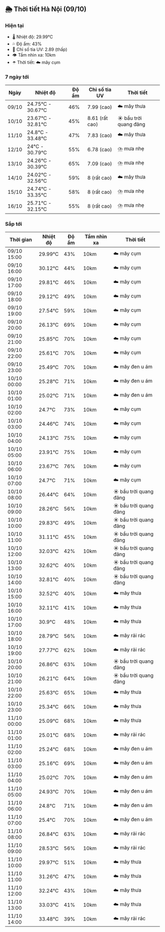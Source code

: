 ## 🌦️ Thời tiết Hà Nội (09/10)

### Hiện tại

- 🌡️ Nhiệt độ: 29.99℃
- 💦 Độ ẩm: 43%
- 🌟 Chỉ số tia UV: 2.89 (thấp)
- 👁️ Tầm nhìn xa: 10km
- ☂️ Thời tiết: ☁️ mây cụm

### 7 ngày tới

| Ngày | Nhiệt độ | Độ ẩm | Chỉ số tia UV | Thời tiết |
| --- | --- | --- | --- | --- |
| 09/10 | 24.75℃ - 30.67℃ | 46% | 7.99 (cao) | ☁️ mây thưa |
| 10/10 | 23.67℃ - 32.81℃ | 45% | 8.61 (rất cao) | ☀️ bầu trời quang đãng |
| 11/10 | 24.8℃ - 33.48℃ | 47% | 7.83 (cao) | ☁️ mây thưa |
| 12/10 | 24℃ - 30.79℃ | 55% | 6.78 (cao) | ⛈️ mưa nhẹ |
| 13/10 | 24.26℃ - 30.39℃ | 65% | 7.09 (cao) | ⛈️ mưa nhẹ |
| 14/10 | 24.02℃ - 32.56℃ | 59% | 8 (rất cao) | ☁️ mây thưa |
| 15/10 | 24.74℃ - 33.35℃ | 58% | 8 (rất cao) | ⛈️ mưa nhẹ |
| 16/10 | 25.71℃ - 32.15℃ | 55% | 8 (rất cao) | ⛈️ mưa nhẹ |

### Sắp tới

| Thời gian | Nhiệt độ | Độ ẩm | Tầm nhìn xa | Thời tiết |
| --- | --- | --- | --- | --- |
| 09/10 15:00 | 29.99℃ | 43% | 10km | ☁️ mây cụm |
| 09/10 16:00 | 30.12℃ | 44% | 10km | ☁️ mây cụm |
| 09/10 17:00 | 29.81℃ | 46% | 10km | ☁️ mây cụm |
| 09/10 18:00 | 29.12℃ | 49% | 10km | ☁️ mây cụm |
| 09/10 19:00 | 27.54℃ | 59% | 10km | ☁️ mây cụm |
| 09/10 20:00 | 26.13℃ | 69% | 10km | ☁️ mây cụm |
| 09/10 21:00 | 25.85℃ | 70% | 10km | ☁️ mây cụm |
| 09/10 22:00 | 25.61℃ | 70% | 10km | ☁️ mây cụm |
| 09/10 23:00 | 25.49℃ | 70% | 10km | ☁️ mây đen u ám |
| 10/10 00:00 | 25.28℃ | 71% | 10km | ☁️ mây đen u ám |
| 10/10 01:00 | 25.02℃ | 71% | 10km | ☁️ mây đen u ám |
| 10/10 02:00 | 24.7℃ | 73% | 10km | ☁️ mây cụm |
| 10/10 03:00 | 24.46℃ | 74% | 10km | ☁️ mây cụm |
| 10/10 04:00 | 24.13℃ | 75% | 10km | ☁️ mây cụm |
| 10/10 05:00 | 23.91℃ | 75% | 10km | ☁️ mây cụm |
| 10/10 06:00 | 23.67℃ | 76% | 10km | ☁️ mây cụm |
| 10/10 07:00 | 24.7℃ | 71% | 10km | ☁️ mây cụm |
| 10/10 08:00 | 26.44℃ | 64% | 10km | ☀️ bầu trời quang đãng |
| 10/10 09:00 | 28.26℃ | 56% | 10km | ☀️ bầu trời quang đãng |
| 10/10 10:00 | 29.83℃ | 49% | 10km | ☀️ bầu trời quang đãng |
| 10/10 11:00 | 31.11℃ | 45% | 10km | ☀️ bầu trời quang đãng |
| 10/10 12:00 | 32.03℃ | 42% | 10km | ☀️ bầu trời quang đãng |
| 10/10 13:00 | 32.62℃ | 40% | 10km | ☀️ bầu trời quang đãng |
| 10/10 14:00 | 32.81℃ | 40% | 10km | ☀️ bầu trời quang đãng |
| 10/10 15:00 | 32.52℃ | 40% | 10km | ☁️ mây thưa |
| 10/10 16:00 | 32.11℃ | 41% | 10km | ☁️ mây thưa |
| 10/10 17:00 | 30.9℃ | 48% | 10km | ☁️ mây thưa |
| 10/10 18:00 | 28.79℃ | 56% | 10km | ☁️ mây rải rác |
| 10/10 19:00 | 27.77℃ | 62% | 10km | ☁️ mây rải rác |
| 10/10 20:00 | 26.86℃ | 63% | 10km | ☀️ bầu trời quang đãng |
| 10/10 21:00 | 26.21℃ | 64% | 10km | ☀️ bầu trời quang đãng |
| 10/10 22:00 | 25.63℃ | 65% | 10km | ☁️ mây thưa |
| 10/10 23:00 | 25.34℃ | 66% | 10km | ☁️ mây thưa |
| 11/10 00:00 | 25.09℃ | 68% | 10km | ☁️ mây thưa |
| 11/10 01:00 | 25.01℃ | 68% | 10km | ☁️ mây rải rác |
| 11/10 02:00 | 25.24℃ | 68% | 10km | ☁️ mây đen u ám |
| 11/10 03:00 | 25.16℃ | 69% | 10km | ☁️ mây đen u ám |
| 11/10 04:00 | 25.02℃ | 70% | 10km | ☁️ mây đen u ám |
| 11/10 05:00 | 24.93℃ | 70% | 10km | ☁️ mây đen u ám |
| 11/10 06:00 | 24.8℃ | 71% | 10km | ☁️ mây đen u ám |
| 11/10 07:00 | 25.4℃ | 70% | 10km | ☁️ mây đen u ám |
| 11/10 08:00 | 26.84℃ | 63% | 10km | ☁️ mây rải rác |
| 11/10 09:00 | 28.53℃ | 56% | 10km | ☁️ mây rải rác |
| 11/10 10:00 | 29.97℃ | 51% | 10km | ☁️ mây thưa |
| 11/10 11:00 | 31.26℃ | 47% | 10km | ☁️ mây thưa |
| 11/10 12:00 | 32.24℃ | 43% | 10km | ☁️ mây thưa |
| 11/10 13:00 | 33.03℃ | 41% | 10km | ☁️ mây thưa |
| 11/10 14:00 | 33.48℃ | 39% | 10km | ☁️ mây rải rác |

